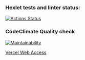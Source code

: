 ### Hexlet tests and linter status:
[![Actions Status](https://github.com/solarxweb/frontend-project-11/actions/workflows/hexlet-check.yml/badge.svg)](https://github.com/solarxweb/frontend-project-11/actions)

### CodeClimate Quality check
[![Maintainability](https://api.codeclimate.com/v1/badges/6138abaca2c054fe9a94/maintainability)](https://codeclimate.com/github/solarxweb/frontend-project-11/maintainability)

[Vercel Web Access](https://frontend-project-11-qoqf.vercel.app/) 
